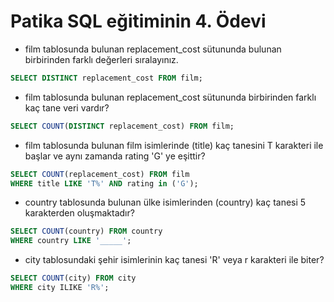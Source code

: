 # Patika SQL eğitiminin 4. Ödevi

- film tablosunda bulunan replacement_cost sütununda bulunan birbirinden farklı değerleri sıralayınız.
```sql
SELECT DISTINCT replacement_cost FROM film;
```
- film tablosunda bulunan replacement_cost sütununda birbirinden farklı kaç tane veri vardır?
```sql
SELECT COUNT(DISTINCT replacement_cost) FROM film;
```
- film tablosunda bulunan film isimlerinde (title) kaç tanesini T karakteri ile başlar ve aynı zamanda rating 'G' ye eşittir?
```sql
SELECT COUNT(replacement_cost) FROM film
WHERE title LIKE 'T%' AND rating in ('G');
```
- country tablosunda bulunan ülke isimlerinden (country) kaç tanesi 5 karakterden oluşmaktadır?
```sql
SELECT COUNT(country) FROM country
WHERE country LIKE '_____';
```
- city tablosundaki şehir isimlerinin kaç tanesi 'R' veya r karakteri ile biter?
```sql
SELECT COUNT(city) FROM city
WHERE city ILIKE 'R%';
```